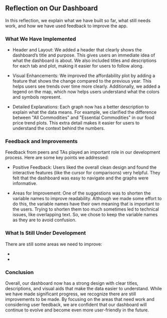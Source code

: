 ## Reflection on Our Dashboard

 In this reflection, we explain what we have built so far, what still needs work, and how we have used feedback to improve the app.

### What We Have Implemented

- Header and Layout:
We added a header that clearly shows the dashboard’s title and purpose. This gives users an immediate idea of what the dashboard is about. We also included titles and descriptions for each tab and plot, making it easier for users to follow along.

- Visual Enhancements:
We improved the affordability plot by adding a feature that shows the change compared to the previous year. This helps users see trends over time more clearly. Additionally, we added a legend on the map, which now helps users understand what the colors and symbols represent.

- Detailed Explanations:
Each graph now has a better description to explain what the data means. For example, we clarified the difference between "All Commodities" and "Essential Commodities" in our food price trend plots. This extra detail makes it easier for users to understand the context behind the numbers.


### Feedback and Improvements
Feedback from peers and TAs played an important role in our development process. Here are some key points we addressed:

- Positive Feedback:
Users liked the overall clean design and found the interactive features (like the cursor for comparisons) very helpful. They felt that the dashboard was easy to navigate and the graphs were informative.

- Areas for Improvement:
One of the suggestions was to shorten the variable names to improve readability. Although we made some effort to do this, the variable names have their own meaning that is important to the users. Trying to shorten them too much sometimes led to technical issues, like overlapping text. So, we chose to keep the variable names as they are to avoid confusion.


### What Is Still Under Development

There are still some areas we need to improve:


-
-

### Conclusion

Overall, our dashboard now has a strong design with clear titles, descriptions, and visual aids that make the data easier to understand. While we have made significant progress, we recognize there are still improvements to be made. By focusing on the areas that need work and considering user feedback, we are confident that our dashboard will continue to evolve and become even more user-friendly in the future.

